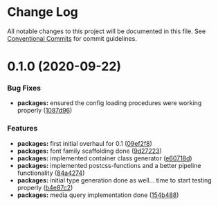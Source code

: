 # Change Log

All notable changes to this project will be documented in this file.
See [Conventional Commits](https://conventionalcommits.org) for commit guidelines.

# 0.1.0 (2020-09-22)


### Bug Fixes

* **packages:** ensured the config loading procedures were working properly ([1087d96](https://github.com/scalar-css/scalar-css/commit/1087d96f8a9b675933c4ec41c7074d2b66f5e065))


### Features

* **packages:** first initial overhaul for 0.1 ([09ef2f8](https://github.com/scalar-css/scalar-css/commit/09ef2f881b90b07b7c773380538b65178ad86b11))
* **packages:** font family scaffolding done ([9d27223](https://github.com/scalar-css/scalar-css/commit/9d27223c1ffccd83f7c091b2300678e542768cf5))
* **packages:** implemented container class generator ([e60718d](https://github.com/scalar-css/scalar-css/commit/e60718d559056feb2617226562cda7e8091d826d))
* **packages:** implemented postcss-functions and a better pipeline functionality ([84a4274](https://github.com/scalar-css/scalar-css/commit/84a42742613ad7b3101cf3829912497ae0c6dd0f))
* **packages:** initial type generation done as well... time to start testing properly ([b4e87c2](https://github.com/scalar-css/scalar-css/commit/b4e87c2bcd321687f4339ecb02087a22071906b0))
* **packages:** media query implementation done ([154b488](https://github.com/scalar-css/scalar-css/commit/154b48836ef35d1712a2cb6cfdc3330c5a73703e))

